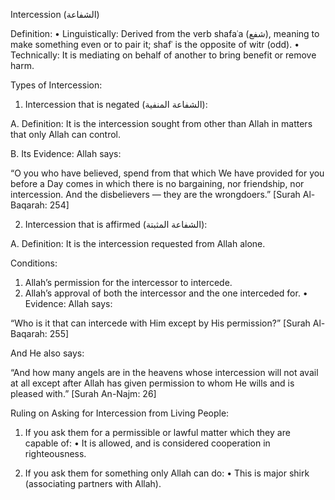 Intercession (الشفاعة)

Definition:
 • Linguistically: Derived from the verb shafaʿa (شفع), meaning to make something even or to pair it; shafʿ is the opposite of witr (odd).
 • Technically: It is mediating on behalf of another to bring benefit or remove harm.

Types of Intercession:

1. Intercession that is negated (الشفاعة المنفية):

A. Definition:
It is the intercession sought from other than Allah in matters that only Allah can control.

B. Its Evidence:
Allah says:

“O you who have believed, spend from that which We have provided for you before a Day comes in which there is no bargaining, nor friendship, nor intercession. And the disbelievers — they are the wrongdoers.”
[Surah Al-Baqarah: 254]


2. Intercession that is affirmed (الشفاعة المثبتة):

A. Definition:
It is the intercession requested from Allah alone.

Conditions:
 1. Allah’s permission for the intercessor to intercede.
 2. Allah’s approval of both the intercessor and the one interceded for.
 • Evidence:
Allah says:

“Who is it that can intercede with Him except by His permission?”
[Surah Al-Baqarah: 255]

And He also says:

“And how many angels are in the heavens whose intercession will not avail at all except after Allah has given permission to whom He wills and is pleased with.”
[Surah An-Najm: 26]


Ruling on Asking for Intercession from Living People:

1. If you ask them for a permissible or lawful matter which they are capable of:
 • It is allowed, and is considered cooperation in righteousness.

2. If you ask them for something only Allah can do:
 • This is major shirk (associating partners with Allah).